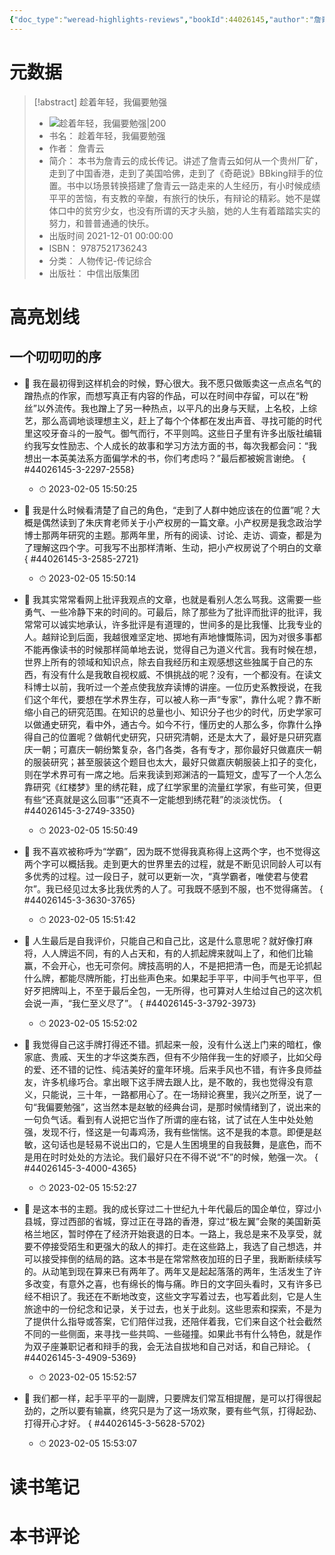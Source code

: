 ```yaml
---
{"doc_type":"weread-highlights-reviews","bookId":44026145,"author":"詹青云","cover":"https://wfqqreader-1252317822.image.myqcloud.com/cover/145/44026145/t7_44026145.jpg","reviewCount":0,"noteCount":8,"isbn":9787521736243,"category":"人物传记-传记综合","lastReadDate":"2023-02-05","dg-publish":true,"permalink":"/00inbox/weread/趁着年轻，我偏要勉强-詹青云/","dgPassFrontmatter":true,"noteIcon":""}
---
```


# 元数据
> [!abstract] 趁着年轻，我偏要勉强
> - ![ 趁着年轻，我偏要勉强|200](https://wfqqreader-1252317822.image.myqcloud.com/cover/145/44026145/t7_44026145.jpg)
> - 书名： 趁着年轻，我偏要勉强
> - 作者： 詹青云
> - 简介： 本书为詹青云的成长传记。讲述了詹青云如何从一个贵州厂矿，走到了中国香港，走到了美国哈佛，走到了《奇葩说》BBking辩手的位置。书中以场景转换搭建了詹青云一路走来的人生经历，有小时候成绩平平的苦恼，有支教的辛酸，有旅行的快乐，有辩论的精彩。她不是媒体口中的贫穷少女，也没有所谓的天才头脑，她的人生有着踏踏实实的努力，和普普通通的快乐。
> - 出版时间 2021-12-01 00:00:00
> - ISBN： 9787521736243
> - 分类： 人物传记-传记综合
> - 出版社： 中信出版集团

# 高亮划线

## 一个叨叨叨的序


- 📌 我在最初得到这样机会的时候，野心很大。我不愿只做贩卖这一点点名气的蹭热点的作家，而想写真正有内容的作品，可以在时间中存留，可以在“粉丝”以外流传。我也蹭上了另一种热点，以平凡的出身与天赋，上名校，上综艺，那么高调地谈理想主义，赶上了每个个体都在发出声音、寻找可能的时代里这咬牙奋斗的一股气。御气而行，不平则鸣。这些日子里有许多出版社编辑约我写女性励志、个人成长的故事和学习方法方面的书，每次我都会问：“我想出一本英美法系方面偏学术的书，你们考虑吗？”最后都被婉言谢绝。
{ #44026145-3-2297-2558}

    - ⏱ 2023-02-05 15:50:25 

- 📌 我是什么时候看清楚了自己的角色，“走到了人群中她应该在的位置”呢？大概是偶然读到了朱庆育老师关于小产权房的一篇文章。小产权房是我念政治学博士那两年研究的主题。那两年里，所有的阅读、讨论、走访、调查，都是为了理解这四个字。可我写不出那样清晰、生动，把小产权房说了个明白的文章
{ #44026145-3-2585-2721}

    - ⏱ 2023-02-05 15:50:14 

- 📌 我其实常常看网上批评我观点的文章，也就是看别人怎么骂我。这需要一些勇气、一些冷静下来的时间的。可最后，除了那些为了批评而批评的批评，我常常可以诚实地承认，许多批评是有道理的，世间多的是比我懂、比我专业的人。越辩论到后面，我越很难坚定地、掷地有声地慷慨陈词，因为对很多事都不能再像读书的时候那样简单地去说，觉得自己为道义代言。我有时候在想，世界上所有的领域和知识点，除去自我经历和主观感想这些独属于自己的东西，有没有什么是我敢自视权威、不惧挑战的呢？没有，一个都没有。在读文科博士以前，我听过一个差点使我放弃读博的讲座。一位历史系教授说，在我们这个年代，要想在学术界生存，可以被人称一声“专家”，靠什么呢？靠不断缩小自己的研究范围。在知识的总量也小、知识分子也少的时代，历史学家可以做通史研究，看中外，通古今。如今不行，懂历史的人那么多，你靠什么挣得自己的位置呢？做朝代史研究，只研究清朝，还是太大了，最好是只研究嘉庆一朝；可嘉庆一朝纷繁复杂，各门各类，各有专才，那你最好只做嘉庆一朝的服装研究；甚至服装这个题目也太大，最好只做嘉庆朝服装上扣子的变化，则在学术界可有一席之地。后来我读到郑渊洁的一篇短文，虚写了一个人怎么靠研究《红楼梦》里的绣花鞋，成了红学家里的流量红学家，有些可笑，但更有些“还真就是这么回事”“还真不一定能想到绣花鞋”的淡淡忧伤。
{ #44026145-3-2749-3350}

    - ⏱ 2023-02-05 15:50:49 

- 📌 我不喜欢被称呼为“学霸”，因为既不觉得我真称得上这两个字，也不觉得这两个字可以概括我。走到更大的世界里去的过程，就是不断见识同龄人可以有多优秀的过程。过一段日子，就可以更新一次，“真学霸者，唯使君与使君尔”。我已经见过太多比我优秀的人了。可我既不感到不服，也不觉得痛苦。
{ #44026145-3-3630-3765}

    - ⏱ 2023-02-05 15:51:42 

- 📌 人生最后是自我评价，只能自己和自己比，这是什么意思呢？就好像打麻将，人人牌运不同，有的人占天和，有的人抓起牌来就叫上了，和他们比输赢，不会开心，也无可奈何。牌技高明的人，不是把把清一色，而是无论抓起什么牌，都能尽牌所能，打出些声色来。如果起手平平，中间手气也平平，但好歹把牌叫上，不至于最后全包，一无所得，也可算对人生给过自己的这次机会说一声，“我仁至义尽了”。
{ #44026145-3-3792-3973}

    - ⏱ 2023-02-05 15:52:02 

- 📌 我觉得自己这手牌打得还不错。抓起来一般，没有什么送上门来的暗杠，像家底、贵戚、天生的才华这类东西，但有不少陪伴我一生的好顺子，比如父母的爱、还不错的记性、纯洁美好的童年环境。后来手风也不错，有许多良师益友，许多机缘巧合。拿出眼下这手牌去跟人比，是不敢的，我也觉得没有意义，只能说，三十年，一路都用心了。在一场辩论赛里，我兴之所至，说了一句“我偏要勉强”，这当然本是赵敏的经典台词，是那时候情绪到了，说出来的一句负气话。看到有人说把它当作了所谓的座右铭，试了试在人生中处处勉强，发现不行，怪这是一句毒鸡汤，我有些惴惴。这不是我的本意。即便是赵敏，这句话也是轻易不说出口的，它是人生困境里的自我鼓舞，是底色，而不是用在时时处处的方法论。我们最好只在不得不说“不”的时候，勉强一次。
{ #44026145-3-4000-4365}

    - ⏱ 2023-02-05 15:52:27 

- 📌 是这本书的主题。我的成长穿过二十世纪九十年代最后的国企单位，穿过小县城，穿过西部的省城，穿过正在寻路的香港，穿过“极左翼”会聚的美国新英格兰地区，暂时停在了经济开始衰退的日本。一路上，我总是来不及享受，就要不停接受陌生和更强大的敌人的摔打。走在这些路上，我选了自己想选，并可以接受摔倒的结局的路。这本书是在常常熬夜加班的日子里，我断断续续写的。从动笔到现在算来已有两年了。两年又是起起落落的两年，生活发生了许多改变，有意外之喜，也有绵长的悔与痛。昨日的文字回头看时，又有许多已经不相识了。我还在不断地改变，这些文字写着过去，也写着此刻，它是人生旅途中的一份纪念和记录，关于过去，也关于此刻。这些思索和探索，不是为了提供什么指导或答案，它们陪伴过我，还陪伴着我，它们来自这个社会截然不同的一些侧面，来寻找一些共鸣、一些碰撞。如果此书有什么特色，就是作为双子座兼职记者和辩手的我，会无法自拔地和自己对话，和自己辩论。
{ #44026145-3-4909-5369}

    - ⏱ 2023-02-05 15:52:57 

- 📌 我们都一样，起手平平的一副牌，只要牌友们常互相提醒，是可以打得很起劲的，之所以要有输赢，终究只是为了这一场欢聚，要有些气氛，打得起劲、打得开心才好。
{ #44026145-3-5628-5702}

    - ⏱ 2023-02-05 15:53:07 
# 读书笔记

# 本书评论
